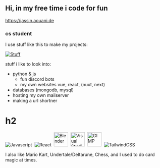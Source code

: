 ## Hi, in my free time i code for fun
https://jassin.aouani.de

### cs student
I use stuff like this to make my projects:

[![Stuff](https://skillicons.dev/icons?i=py,html,css,tailwind,js,nuxtjs,vscode,raspberrypi,mongodb,bots,nginx,cloudflare)](https://skillicons.dev)

stuff i like to look into:

- python & js
  - fun discord bots
  - my own websites vue, react, (nuxt, next)
- databases (mongodb, mysql)
- hosting my own mailserver
- making a url shortner

# h2

<div>
  <img src="https://skillicons.dev/icons?i=js" title="JavaScript" alt="Javascript"/>&nbsp;
  <img src="https://skillicons.dev/icons?i=react" title="React" alt="React"/>&nbsp;
  <img src="https://github.com/Kevnkkm/Kevnkkm/assets/56404895/c4787eee-238b-44bb-85be-e33f31809d3a" title="Blender" alt="Blender" width="45" height="45"/>&nbsp;
  <img src="https://github.com/Kevnkkm/Kevnkkm/assets/56404895/2c13bd46-348c-49ba-b942-0f63a3cd9c86" title="Visual Studio Code" alt="Visual Studio Code" width="45" height="45"/>&nbsp;
  <img src="https://github.com/Kevnkkm/Kevnkkm/assets/56404895/8b6c24db-a64a-4705-8798-f047603bd559" title="GIMP" alt="GIMP" width="45" height="45"/>&nbsp;
  <img src="https://skillicons.dev/icons?i=tailwind" title="TailwindCSS" alt="TailwindCSS"/>&nbsp;
</div>

I also like Mario Kart, Undertale/Deltarune, Chess, and I used to do card magic at times.
